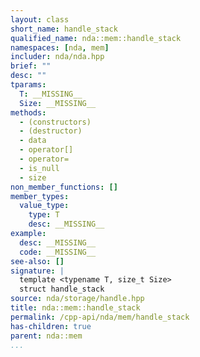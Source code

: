```yaml
---
layout: class
short_name: handle_stack
qualified_name: nda::mem::handle_stack
namespaces: [nda, mem]
includer: nda/nda.hpp
brief: ""
desc: ""
tparams:
  T: __MISSING__
  Size: __MISSING__
methods:
  - (constructors)
  - (destructor)
  - data
  - operator[]
  - operator=
  - is_null
  - size
non_member_functions: []
member_types:
  value_type:
    type: T
    desc: __MISSING__
example:
  desc: __MISSING__
  code: __MISSING__
see-also: []
signature: |
  template <typename T, size_t Size> 
  struct handle_stack
source: nda/storage/handle.hpp
title: nda::mem::handle_stack
permalink: /cpp-api/nda/mem/handle_stack
has-children: true
parent: nda::mem
...
```


